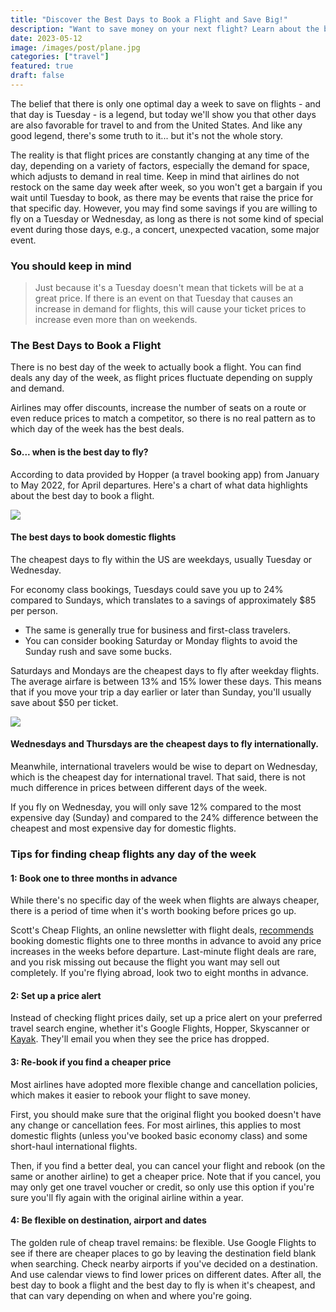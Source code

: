 ```yaml
---
title: "Discover the Best Days to Book a Flight and Save Big!"
description: "Want to save money on your next flight? Learn about the best days to book flights and find the cheapest deals for your next trip."
date: 2023-05-12
image: /images/post/plane.jpg
categories: ["travel"]
featured: true
draft: false
---
```


The belief that there is only one optimal day a week to save on flights - and that day is Tuesday - is a legend, but today we'll show you that other days are also favorable for travel to and from the United States. And like any good legend, there's some truth to it... but it's not the whole story.

The reality is that flight prices are constantly changing at any time of the day, depending on a variety of factors, especially the demand for space, which adjusts to demand in real time. Keep in mind that airlines do not restock on the same day week after week, so you won't get a bargain if you wait until Tuesday to book, as there may be events that raise the price for that specific day. However, you may find some savings if you are willing to fly on a Tuesday or Wednesday, as long as there is not some kind of special event during those days, e.g., a concert, unexpected vacation, some major event.

### You should keep in mind

> Just because it's a Tuesday doesn't mean that tickets will be at a great price. If there is an event on that Tuesday that causes an increase in demand for flights, this will cause your ticket prices to increase even more than on weekends.

### The Best Days to Book a Flight

There is no best day of the week to actually book a flight. You can find deals any day of the week, as flight prices fluctuate depending on supply and demand.

Airlines may offer discounts, increase the number of seats on a route or even reduce prices to match a competitor, so there is no real pattern as to which day of the week has the best deals.

#### So... when is the best day to fly?

According to data provided by Hopper (a travel booking app) from January to May 2022, for April departures. Here's a chart of what data highlights about the best day to book a flight.

![](https://33333.cdn.cke-cs.com/kSW7V9NHUXugvhoQeFaf/images/567f95ae4a90e6a0aecdf43368f15f6fb6d197a736772253.png)

#### The best days to book domestic flights

The cheapest days to fly within the US are weekdays, usually Tuesday or Wednesday.

For economy class bookings, Tuesdays could save you up to 24% compared to Sundays, which translates to a savings of approximately $85 per person.

*   The same is generally true for business and first-class travelers.
*   You can consider booking Saturday or Monday flights to avoid the Sunday rush and save some bucks.

Saturdays and Mondays are the cheapest days to fly after weekday flights. The average airfare is between 13% and 15% lower these days. This means that if you move your trip a day earlier or later than Sunday, you'll usually save about $50 per ticket.

![](https://33333.cdn.cke-cs.com/kSW7V9NHUXugvhoQeFaf/images/d4b287c0928ea454bc3ed39a002ea666d6cc2a17e2f4391f.png)

#### Wednesdays and Thursdays are the cheapest days to fly internationally.

Meanwhile, international travelers would be wise to depart on Wednesday, which is the cheapest day for international travel. That said, there is not much difference in prices between different days of the week.

If you fly on Wednesday, you will only save 12% compared to the most expensive day (Sunday) and compared to the 24% difference between the cheapest and most expensive day for domestic flights.

### **Tips for finding cheap flights any day of the week**

#### 1: Book one to three months in advance

While there's no specific day of the week when flights are always cheaper, there is a period of time when it's worth booking before prices go up.

Scott's Cheap Flights, an online newsletter with flight deals, [recommends](https://taxmustache.com/posts/mortgage-rates) booking domestic flights one to three months in advance to avoid any price increases in the weeks before departure. Last-minute flight deals are rare, and you risk missing out because the flight you want may sell out completely. If you're flying abroad, look two to eight months in advance.

#### 2: Set up a price alert

Instead of checking flight prices daily, set up a price alert on your preferred travel search engine, whether it's Google Flights, Hopper, Skyscanner or [Kayak](https://www.kayak.com/). They'll email you when they see the price has dropped.

#### 3: Re-book if you find a cheaper price

Most airlines have adopted more flexible change and cancellation policies, which makes it easier to rebook your flight to save money.

First, you should make sure that the original flight you booked doesn't have any change or cancellation fees. For most airlines, this applies to most domestic flights (unless you've booked basic economy class) and some short-haul international flights.

Then, if you find a better deal, you can cancel your flight and rebook (on the same or another airline) to get a cheaper price. Note that if you cancel, you may only get one travel voucher or credit, so only use this option if you're sure you'll fly again with the original airline within a year.

#### 4: Be flexible on destination, airport and dates

The golden rule of cheap travel remains: be flexible. Use Google Flights to see if there are cheaper places to go by leaving the destination field blank when searching. Check nearby airports if you've decided on a destination. And use calendar views to find lower prices on different dates. After all, the best day to book a flight and the best day to fly is when it's cheapest, and that can vary depending on when and where you're going.